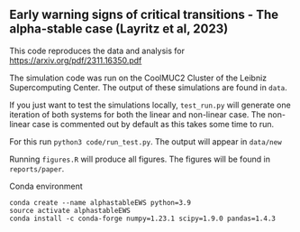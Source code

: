 ## Early warning signs of critical transitions - The alpha-stable case (Layritz et al, 2023)

This code reproduces the data and analysis for https://arxiv.org/pdf/2311.16350.pdf

The simulation code was run on the CoolMUC2 Cluster of the Leibniz Supercomputing Center. The output of these simulations are found in `data`.

If you just want to test the simulations locally, `test_run.py` will generate one iteration of both systems for both the linear and non-linear case. The non-linear case is commented out by default as this takes some time to run.

For this run `python3 code/run_test.py`. The output will appear in `data/new`

Running `figures.R` will produce all figures. The figures will be found in `reports/paper`.

Conda environment

```
conda create --name alphastableEWS python=3.9
source activate alphastableEWS
conda install -c conda-forge numpy=1.23.1 scipy=1.9.0 pandas=1.4.3 
```


